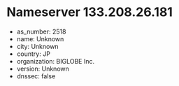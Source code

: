 # Nameserver 133.208.26.181

* as_number: 2518
* name: Unknown
* city: Unknown
* country: JP
* organization: BIGLOBE Inc.
* version: Unknown
* dnssec: false
